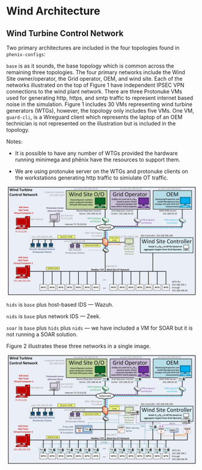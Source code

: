 # Wind Architecture

## Wind Turbine Control Network

Two primary architectures are included in the four topologies found in `phenix-configs`:

`base` is as it sounds, the base topology which is common across the remaining three topologies. The four primary networks include the Wind Site owner/operator, the Grid operator, OEM, and wind site. Each of the networks illustrated on the top of Figure 1 have independent IPSEC VPN connections to the wind plant network. There are three Protonuke VMs used for generating http, https, and smtp traffic to represent internet based noise in the simulation. Figure 1 includes 30 VMs representing wind turbine generators (WTGs), however, the topology only includes five VMs. One VM, `guard-cli`, is a Wireguard client which represents the laptop of an OEM technician is not represented on the illustration but is included in the topology.

Notes:

- It is possible to have any number of WTGs provided the hardware running minimega and phēnix have the resources to support them.

- We are using protonuke server on the WTGs and protonuke clients on the workstations generating http traffic to simiulate OT traffic.

![Figure 1](.images/wind-1.jpg)

`hids` is `base` plus host-based IDS &mdash; Wazuh.

`nids` is `base` plus network IDS &mdash; Zeek.

`soar` is `base` plus `hids` plus `nids` &mdash; we have included a VM for SOAR but it is not running a SOAR solution.

Figure 2 illustrates these three networks in a single image.

![Figure 2](.images/wind-5.jpg)

